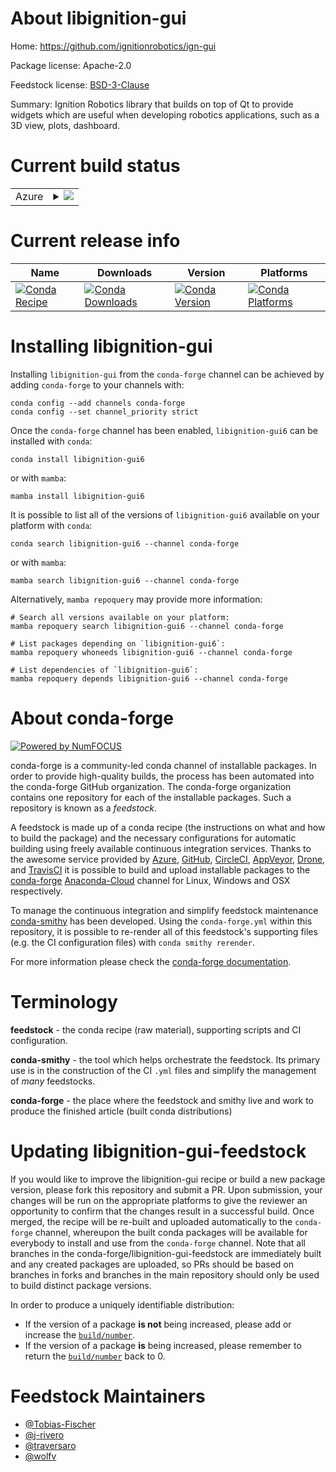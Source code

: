 About libignition-gui
=====================

Home: https://github.com/ignitionrobotics/ign-gui

Package license: Apache-2.0

Feedstock license: [BSD-3-Clause](https://github.com/conda-forge/libignition-gui-feedstock/blob/main/LICENSE.txt)

Summary: Ignition Robotics library that builds on top of Qt to provide widgets which are useful when developing robotics applications, such as a 3D view, plots, dashboard.

Current build status
====================


<table>
    
  <tr>
    <td>Azure</td>
    <td>
      <details>
        <summary>
          <a href="https://dev.azure.com/conda-forge/feedstock-builds/_build/latest?definitionId=12248&branchName=main">
            <img src="https://dev.azure.com/conda-forge/feedstock-builds/_apis/build/status/libignition-gui-feedstock?branchName=main">
          </a>
        </summary>
        <table>
          <thead><tr><th>Variant</th><th>Status</th></tr></thead>
          <tbody><tr>
              <td>linux_64_ogre1.10</td>
              <td>
                <a href="https://dev.azure.com/conda-forge/feedstock-builds/_build/latest?definitionId=12248&branchName=main">
                  <img src="https://dev.azure.com/conda-forge/feedstock-builds/_apis/build/status/libignition-gui-feedstock?branchName=main&jobName=linux&configuration=linux_64_ogre1.10" alt="variant">
                </a>
              </td>
            </tr><tr>
              <td>linux_64_ogre1.12</td>
              <td>
                <a href="https://dev.azure.com/conda-forge/feedstock-builds/_build/latest?definitionId=12248&branchName=main">
                  <img src="https://dev.azure.com/conda-forge/feedstock-builds/_apis/build/status/libignition-gui-feedstock?branchName=main&jobName=linux&configuration=linux_64_ogre1.12" alt="variant">
                </a>
              </td>
            </tr><tr>
              <td>osx_64_ogre1.10</td>
              <td>
                <a href="https://dev.azure.com/conda-forge/feedstock-builds/_build/latest?definitionId=12248&branchName=main">
                  <img src="https://dev.azure.com/conda-forge/feedstock-builds/_apis/build/status/libignition-gui-feedstock?branchName=main&jobName=osx&configuration=osx_64_ogre1.10" alt="variant">
                </a>
              </td>
            </tr><tr>
              <td>osx_64_ogre1.12</td>
              <td>
                <a href="https://dev.azure.com/conda-forge/feedstock-builds/_build/latest?definitionId=12248&branchName=main">
                  <img src="https://dev.azure.com/conda-forge/feedstock-builds/_apis/build/status/libignition-gui-feedstock?branchName=main&jobName=osx&configuration=osx_64_ogre1.12" alt="variant">
                </a>
              </td>
            </tr><tr>
              <td>win_64_ogre1.10</td>
              <td>
                <a href="https://dev.azure.com/conda-forge/feedstock-builds/_build/latest?definitionId=12248&branchName=main">
                  <img src="https://dev.azure.com/conda-forge/feedstock-builds/_apis/build/status/libignition-gui-feedstock?branchName=main&jobName=win&configuration=win_64_ogre1.10" alt="variant">
                </a>
              </td>
            </tr><tr>
              <td>win_64_ogre1.12</td>
              <td>
                <a href="https://dev.azure.com/conda-forge/feedstock-builds/_build/latest?definitionId=12248&branchName=main">
                  <img src="https://dev.azure.com/conda-forge/feedstock-builds/_apis/build/status/libignition-gui-feedstock?branchName=main&jobName=win&configuration=win_64_ogre1.12" alt="variant">
                </a>
              </td>
            </tr>
          </tbody>
        </table>
      </details>
    </td>
  </tr>
</table>

Current release info
====================

| Name | Downloads | Version | Platforms |
| --- | --- | --- | --- |
| [![Conda Recipe](https://img.shields.io/badge/recipe-libignition--gui6-green.svg)](https://anaconda.org/conda-forge/libignition-gui6) | [![Conda Downloads](https://img.shields.io/conda/dn/conda-forge/libignition-gui6.svg)](https://anaconda.org/conda-forge/libignition-gui6) | [![Conda Version](https://img.shields.io/conda/vn/conda-forge/libignition-gui6.svg)](https://anaconda.org/conda-forge/libignition-gui6) | [![Conda Platforms](https://img.shields.io/conda/pn/conda-forge/libignition-gui6.svg)](https://anaconda.org/conda-forge/libignition-gui6) |

Installing libignition-gui
==========================

Installing `libignition-gui` from the `conda-forge` channel can be achieved by adding `conda-forge` to your channels with:

```
conda config --add channels conda-forge
conda config --set channel_priority strict
```

Once the `conda-forge` channel has been enabled, `libignition-gui6` can be installed with `conda`:

```
conda install libignition-gui6
```

or with `mamba`:

```
mamba install libignition-gui6
```

It is possible to list all of the versions of `libignition-gui6` available on your platform with `conda`:

```
conda search libignition-gui6 --channel conda-forge
```

or with `mamba`:

```
mamba search libignition-gui6 --channel conda-forge
```

Alternatively, `mamba repoquery` may provide more information:

```
# Search all versions available on your platform:
mamba repoquery search libignition-gui6 --channel conda-forge

# List packages depending on `libignition-gui6`:
mamba repoquery whoneeds libignition-gui6 --channel conda-forge

# List dependencies of `libignition-gui6`:
mamba repoquery depends libignition-gui6 --channel conda-forge
```


About conda-forge
=================

[![Powered by
NumFOCUS](https://img.shields.io/badge/powered%20by-NumFOCUS-orange.svg?style=flat&colorA=E1523D&colorB=007D8A)](https://numfocus.org)

conda-forge is a community-led conda channel of installable packages.
In order to provide high-quality builds, the process has been automated into the
conda-forge GitHub organization. The conda-forge organization contains one repository
for each of the installable packages. Such a repository is known as a *feedstock*.

A feedstock is made up of a conda recipe (the instructions on what and how to build
the package) and the necessary configurations for automatic building using freely
available continuous integration services. Thanks to the awesome service provided by
[Azure](https://azure.microsoft.com/en-us/services/devops/), [GitHub](https://github.com/),
[CircleCI](https://circleci.com/), [AppVeyor](https://www.appveyor.com/),
[Drone](https://cloud.drone.io/welcome), and [TravisCI](https://travis-ci.com/)
it is possible to build and upload installable packages to the
[conda-forge](https://anaconda.org/conda-forge) [Anaconda-Cloud](https://anaconda.org/)
channel for Linux, Windows and OSX respectively.

To manage the continuous integration and simplify feedstock maintenance
[conda-smithy](https://github.com/conda-forge/conda-smithy) has been developed.
Using the ``conda-forge.yml`` within this repository, it is possible to re-render all of
this feedstock's supporting files (e.g. the CI configuration files) with ``conda smithy rerender``.

For more information please check the [conda-forge documentation](https://conda-forge.org/docs/).

Terminology
===========

**feedstock** - the conda recipe (raw material), supporting scripts and CI configuration.

**conda-smithy** - the tool which helps orchestrate the feedstock.
                   Its primary use is in the construction of the CI ``.yml`` files
                   and simplify the management of *many* feedstocks.

**conda-forge** - the place where the feedstock and smithy live and work to
                  produce the finished article (built conda distributions)


Updating libignition-gui-feedstock
==================================

If you would like to improve the libignition-gui recipe or build a new
package version, please fork this repository and submit a PR. Upon submission,
your changes will be run on the appropriate platforms to give the reviewer an
opportunity to confirm that the changes result in a successful build. Once
merged, the recipe will be re-built and uploaded automatically to the
`conda-forge` channel, whereupon the built conda packages will be available for
everybody to install and use from the `conda-forge` channel.
Note that all branches in the conda-forge/libignition-gui-feedstock are
immediately built and any created packages are uploaded, so PRs should be based
on branches in forks and branches in the main repository should only be used to
build distinct package versions.

In order to produce a uniquely identifiable distribution:
 * If the version of a package **is not** being increased, please add or increase
   the [``build/number``](https://docs.conda.io/projects/conda-build/en/latest/resources/define-metadata.html#build-number-and-string).
 * If the version of a package **is** being increased, please remember to return
   the [``build/number``](https://docs.conda.io/projects/conda-build/en/latest/resources/define-metadata.html#build-number-and-string)
   back to 0.

Feedstock Maintainers
=====================

* [@Tobias-Fischer](https://github.com/Tobias-Fischer/)
* [@j-rivero](https://github.com/j-rivero/)
* [@traversaro](https://github.com/traversaro/)
* [@wolfv](https://github.com/wolfv/)

